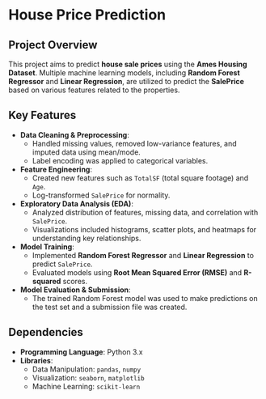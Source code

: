 # House Price Prediction

## Project Overview

This project aims to predict **house sale prices** using the **Ames Housing Dataset**. Multiple machine learning models, including **Random Forest Regressor** and **Linear Regression**, are utilized to predict the **SalePrice** based on various features related to the properties.

## Key Features

- **Data Cleaning & Preprocessing**: 
  - Handled missing values, removed low-variance features, and imputed data using mean/mode.
  - Label encoding was applied to categorical variables.
- **Feature Engineering**: 
  - Created new features such as `TotalSF` (total square footage) and `Age`.
  - Log-transformed `SalePrice` for normality.
- **Exploratory Data Analysis (EDA)**: 
  - Analyzed distribution of features, missing data, and correlation with `SalePrice`.
  - Visualizations included histograms, scatter plots, and heatmaps for understanding key relationships.
- **Model Training**: 
  - Implemented **Random Forest Regressor** and **Linear Regression** to predict `SalePrice`.
  - Evaluated models using **Root Mean Squared Error (RMSE)** and **R-squared** scores.
- **Model Evaluation & Submission**: 
  - The trained Random Forest model was used to make predictions on the test set and a submission file was created.

## Dependencies

- **Programming Language**: Python 3.x
- **Libraries**:
  - Data Manipulation: `pandas`, `numpy`
  - Visualization: `seaborn`, `matplotlib`
  - Machine Learning: `scikit-learn`
